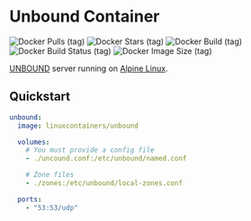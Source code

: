 # Unbound Container

![Docker Pulls (tag)](https://hub.docker.com/r/linuxcontainers/unbound/?logo=docker&style=for-the-badge)
![Docker Stars (tag)](https://hub.docker.com/r/linuxcontainers/unbound/?logo=docker&style=for-the-badge)
![Docker Build (tag)](https://hub.docker.com/r/linuxcontainers/unbound/?logo=docker&style=for-the-badge)
![Docker Build Status (tag)](https://hub.docker.com/r/linuxcontainers/unbound/?logo=docker&style=for-the-badge)
![Docker Image Size (tag)](https://img.shields.io/docker/image-size/linuxcontainers/unbound/latest?logo=docker&style=for-the-badge)

[UNBOUND](https://nlnetlabs.nl/projects/unbound/about/) server running on [Alpine Linux](https://hub.docker.com/_/alpine/).

## Quickstart

```yml
unbound:
  image: linuxcontainers/unbound

  volumes:
    # You must provide a config file
    - ./uncound.conf:/etc/unbound/named.conf

    # Zone files
    - ./zones:/etc/unbound/local-zones.conf

  ports:
    - "53:53/udp"
